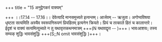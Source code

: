 +++
title = "15 अनुद्वेगकरं वाक्यम्"

+++
।।17.14 -- 17.16।। देवेत्यादि मानसमुच्यते इत्यन्तम्। आर्जवम् -- ऋजुता। अगोप्यविषया धृष्टता सत्यमिति अस्यैव स्वरूपनिरूपणं प्रियहितम् इत्यनेन क्रियते। प्रियं च तत्काले हितं च कालान्तरे। ईदृशं च वाक्यं सत्यमित्युच्यते न तु यथावृत्तकथनमात्रम् +++(N यथावद्वृत्त -- )+++। भावःआशयः; तस्य सम्यक् शुद्धिः भावसंशुद्धिः +++(S;;N omit भावसंशुद्धिः )+++।
